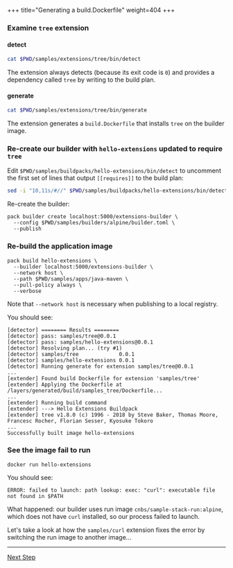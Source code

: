 +++
title="Generating a build.Dockerfile"
weight=404
+++

<!-- test:suite=dockerfiles;weight=4 -->

### Examine `tree` extension

#### detect

<!-- test:exec -->
```bash
cat $PWD/samples/extensions/tree/bin/detect
```

The extension always detects (because its exit code is `0`) and provides a dependency called `tree` by writing to the build plan.

#### generate

<!-- test:exec -->
```bash
cat $PWD/samples/extensions/tree/bin/generate
```

The extension generates a `build.Dockerfile` that installs `tree` on the builder image.

### Re-create our builder with `hello-extensions` updated to require `tree`

Edit `$PWD/samples/buildpacks/hello-extensions/bin/detect` to uncomment the first set of lines that output `[[requires]]` to the build plan:

<!-- test:exec -->
```bash
sed -i "10,11s/#//" $PWD/samples/buildpacks/hello-extensions/bin/detect
```

Re-create the builder:

<!-- test:exec -->
```
pack builder create localhost:5000/extensions-builder \
  --config $PWD/samples/builders/alpine/builder.toml \
  --publish
```

### Re-build the application image

<!-- test:exec -->
```
pack build hello-extensions \
  --builder localhost:5000/extensions-builder \
  --network host \
  --path $PWD/samples/apps/java-maven \
  --pull-policy always \
  --verbose
```

Note that `--network host` is necessary when publishing to a local registry.

You should see:

```
[detector] ======== Results ========
[detector] pass: samples/tree@0.0.1
[detector] pass: samples/hello-extensions@0.0.1
[detector] Resolving plan... (try #1)
[detector] samples/tree             0.0.1
[detector] samples/hello-extensions 0.0.1
[detector] Running generate for extension samples/tree@0.0.1
...
[extender] Found build Dockerfile for extension 'samples/tree'
[extender] Applying the Dockerfile at /layers/generated/build/samples_tree/Dockerfile...
...
[extender] Running build command
[extender] ---> Hello Extensions Buildpack
[extender] tree v1.8.0 (c) 1996 - 2018 by Steve Baker, Thomas Moore, Francesc Rocher, Florian Sesser, Kyosuke Tokoro
...
Successfully built image hello-extensions
```

### See the image fail to run

```
docker run hello-extensions
```

You should see:

```
ERROR: failed to launch: path lookup: exec: "curl": executable file not found in $PATH
```

What happened: our builder uses run image `cnbs/sample-stack-run:alpine`, which does not have `curl` installed, so our
  process failed to launch.

Let's take a look at how the `samples/curl` extension fixes the error by switching the run image to another image...

<!--+ if false+-->
---

<a href="/docs/extension-author-guide/create-extension/run-dockerfile" class="button bg-pink">Next Step</a>
<!--+ end +-->
